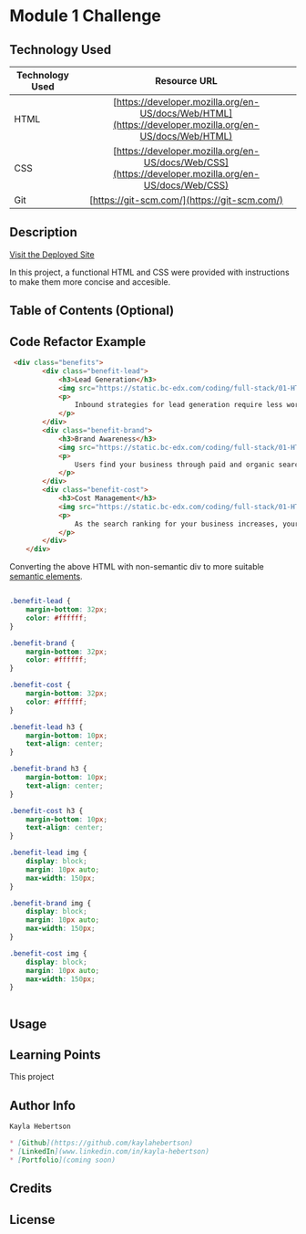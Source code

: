 # Module 1 Challenge

## Technology Used

| Technology Used         | Resource URL           | 
| ------------- |:-------------:| 
| HTML    | [https://developer.mozilla.org/en-US/docs/Web/HTML](https://developer.mozilla.org/en-US/docs/Web/HTML) | 
| CSS     | [https://developer.mozilla.org/en-US/docs/Web/CSS](https://developer.mozilla.org/en-US/docs/Web/CSS)      |   
| Git | [https://git-scm.com/](https://git-scm.com/)     |  

## Description

[Visit the Deployed Site]()

In this project, a functional HTML and CSS were provided with instructions to make them more concise and accesible. 

## Table of Contents (Optional)



## Code Refactor Example



```html
 <div class="benefits">
        <div class="benefit-lead">
            <h3>Lead Generation</h3>
            <img src="https://static.bc-edx.com/coding/full-stack/01-HTML-Git-CSS/assets/lead-generation.png" />
            <p>
                Inbound strategies for lead generation require less work for your business, bringing customers directly to your website.
            </p>
        </div>
        <div class="benefit-brand">
            <h3>Brand Awareness</h3>
            <img src="https://static.bc-edx.com/coding/full-stack/01-HTML-Git-CSS/assets/brand-awareness.png" />
            <p>
                Users find your business through paid and organic searches, increasing the search ranking and visibility for your business.
            </p>
        </div>
        <div class="benefit-cost">
            <h3>Cost Management</h3>
            <img src="https://static.bc-edx.com/coding/full-stack/01-HTML-Git-CSS/assets/cost-management.png" />
            <p>
                As the search ranking for your business increases, your advertising costs decrease, and you no longer need to advertise your page.
            </p>
        </div>
    </div>
```

Converting the above HTML with non-semantic div to more suitable [semantic elements](https://www.w3schools.com/html/html5_semantic_elements.asp).

```html

```

```css
.benefit-lead {
    margin-bottom: 32px;
    color: #ffffff;
}

.benefit-brand {
    margin-bottom: 32px;
    color: #ffffff;
}

.benefit-cost {
    margin-bottom: 32px;
    color: #ffffff;
}

.benefit-lead h3 {
    margin-bottom: 10px;
    text-align: center;
}

.benefit-brand h3 {
    margin-bottom: 10px;
    text-align: center;
}

.benefit-cost h3 {
    margin-bottom: 10px;
    text-align: center;
}

.benefit-lead img {
    display: block;
    margin: 10px auto;
    max-width: 150px;
}

.benefit-brand img {
    display: block;
    margin: 10px auto;
    max-width: 150px;
}

.benefit-cost img {
    display: block;
    margin: 10px auto;
    max-width: 150px;
}
```

```css


```

## Usage



## Learning Points

This project 

## Author Info

```md
Kayla Hebertson

* [Github](https://github.com/kaylahebertson)
* [LinkedIn](www.linkedin.com/in/kayla-hebertson)
* [Portfolio](coming soon)

```


## Credits



## License


